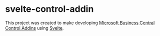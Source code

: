 # svelte-control-addin

This project was created to make developing [Microsoft Business Central Control Addins](https://learn.microsoft.com/en-us/dynamics365/business-central/dev-itpro/developer/devenv-control-addin-object) using [Svelte](https://svelte.dev/).